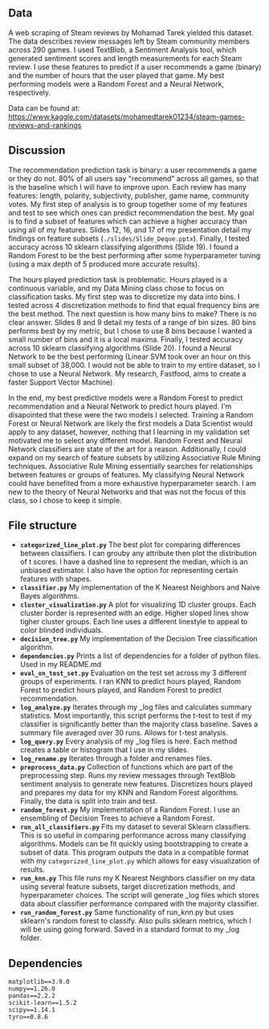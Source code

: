 
## Data

A web scraping of Steam reviews by Mohamad Tarek yielded this dataset. The data describes review messages left by
Steam community members across 290 games. I used TextBlob, a Sentiment Analysis tool, which generated sentiment scores and length measurements for each Steam review. I use these features to predict if a user recommends a game (binary) and
the number of hours that the user played that game. My best performing models were a Random Forest and a Neural Network, respectively.

Data can be found at:
https://www.kaggle.com/datasets/mohamedtarek01234/steam-games-reviews-and-rankings 

    
## Discussion

The recommendation prediction task is binary: a user recommends a game or they do not. 80% of all users say "recommend" across all games, so that is the baseline which I will have to improve upon. Each review has many features: length, polarity, subjectivity, publisher, game name, community votes. My first step of analysis is to group together some of my features and test to see which ones can predict recommendation the best. My goal is to find a subset of features which can achieve a higher accuracy than using all of my features. Slides 12, 16, and 17 of my presentation detail my findings on feature subsets (`./slides/Slide_Deque.pptx`). Finally, I tested accuracy across 10 sklearn classifying algorithms (Slide 19). I found a Random Forest to be the best performing after some hyperparameter tuning (using a max depth of 5 produced more accurate results). 

The hours played prediction task is problematic. Hours played is a continuous variable, and my Data Mining class chose to focus on classification tasks. My first step was to discretize my data into bins. I tested across 4 discretization methods to find that equal frequency bins are the best method. The next question is how many bins to make? There is no clear answer. Slides 8 and 9 detail my tests of a range of bin sizes. 80 bins performs best by my metric, but I chose to use 8 bins because I wanted a small number of bins and it is a local maxima. Finally, I tested accuracy across 10 sklearn classifying algorithms (Slide 20). I found a Neural Network to be the best performing (Linear SVM took over an hour on this small subset of 38,000. I would not be able to train to my entire dataset, so I chose to use a Neural Network. My research, Fastfood, aims to create a faster Support Vector Machine). 

In the end, my best predictive models were a Random Forest to predict recommendation and a Neural Network to predict hours played. I'm disapointed that these were the two models I selected. Training a Random Forest or Neural Network are likely the first models a Data Scientist would apply to any dataset, however, nothing that I learning in my validation set motivated me to select any different model. Random Forest and Neural Network classifiers are state of the art for a reason. Additionally, I could expand on my search of feature subsets by utilizing Associative Rule Mining techniques. Associative Rule Mining essentially searches for relationships between features or groups of features. My classifying Neural Network could have benefited from a more exhaustive hyperparameter search. I am new to the theory of Neural Networks and that was not the focus of this class, so I chose to keep it simple. 


## File structure

- **`categorized_line_plot.py`**
    The best plot for comparing differences between classifiers. I can grouby any attribute then plot
    the distribution of t scores. I have a dashed line to represent the median, which is an unbiased
    estimator. I also have the option for representing certain features with shapes. 
- **`classifier.py`**
    My implementation of the K Nearest Neighbors and Naive Bayes algorithms.
- **`cluster_visualization.py`**
    A plot for visualizing 1D cluster groups. Each cluster border is represented with an edge. Higher
    sloped lines show tigher cluster groups. Each line uses a different linestyle to appeal to color
    blinded individuals.
- **`decision_tree.py`**
    My implementation of the Decision Tree classification algorithm.
- **`dependencies.py`**
    Prints a list of dependencies for a folder of python files. Used in my README.md
- **`eval_on_test_set.py`**
    Evaluation on the test set across my 3 different groups of experiments. I ran KNN to predict hours played,
    Random Forest to predict hours played, and Random Forest to predict recommendation.
- **`log_analyze.py`**
    Iterates through my _log files and calculates summary statistics. Most importantly, this script
    performs the t-test to test if my classifier is significantly better than the majority class
    baseline. Saves a summary file averaged over 30 runs. Allows for t-test analysis. 
- **`log_query.py`**
    Every analysis of my _log files is here. Each method creates a table or histogram that I use
    in my slides. 
- **`log_rename.py`**
    Iterates through a folder and renames files. 
- **`preprocess_data.py`**
    Collection of functions which are part of the preprocessing step. Runs my review messages through 
    TextBlob sentiment analysis to generate new features. Discretizes hours played and prepares my data
    for my KNN and Random Forest algorithms. Finally, the data is split into train and test. 
- **`random_forest.py`**
    My implementation of a Random Forest. I use an ensembling of Decision Trees to achieve a Random Forest. 
- **`run_all_classifiers.py`**
    Fits my dataset to several Sklearn classifiers. This is so useful in comparing performance across 
    many classifying algorithms. Models can be fit quickly using bootstrapping to create a subset of data. 
    This program outputs the data in a compatible format with my `categorized_line_plot.py` which allows 
    for easy visualization of results.     
- **`run_knn.py`** 
    This file runs my K Nearest Neighbors classifier on my data using
    several feature subsets, target discretization methods, and hyperparameter choices. 
    The script will generate _log files which stores data about classifier performance compared
    with the majority classifier.
- **`run_random_forest.py`**
    Same functionality of run_knn.py but uses sklearn's random forest to classify. 
    Also pulls sklearn metrics, which I will be using going forward. Saved in a standard format
    to my _log folder.


## Dependencies
    matplotlib==3.9.0
    numpy==1.26.0
    pandas==2.2.2
    scikit-learn==1.5.2
    scipy==1.14.1
    tyro==0.8.6

